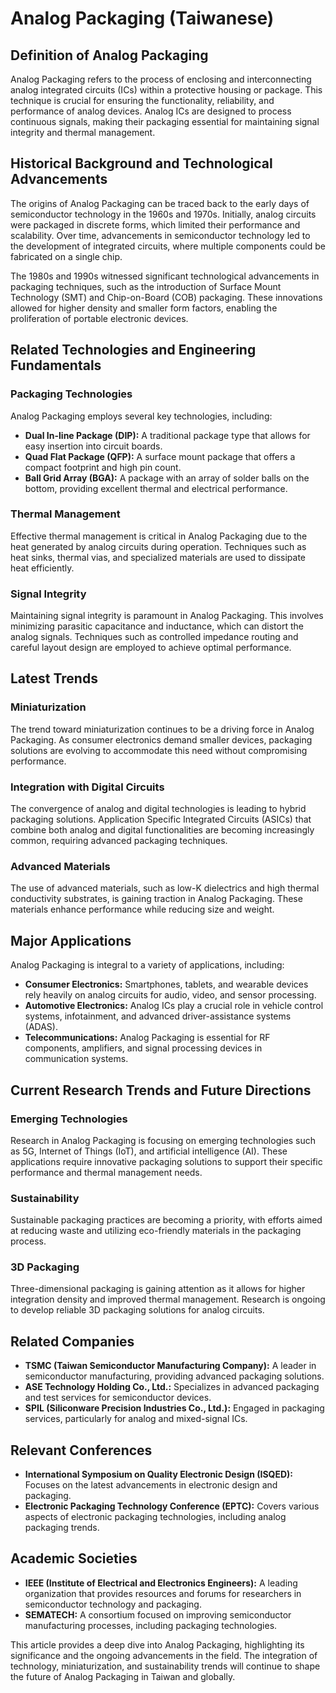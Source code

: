 # Analog Packaging (Taiwanese)

## Definition of Analog Packaging

Analog Packaging refers to the process of enclosing and interconnecting analog integrated circuits (ICs) within a protective housing or package. This technique is crucial for ensuring the functionality, reliability, and performance of analog devices. Analog ICs are designed to process continuous signals, making their packaging essential for maintaining signal integrity and thermal management.

## Historical Background and Technological Advancements

The origins of Analog Packaging can be traced back to the early days of semiconductor technology in the 1960s and 1970s. Initially, analog circuits were packaged in discrete forms, which limited their performance and scalability. Over time, advancements in semiconductor technology led to the development of integrated circuits, where multiple components could be fabricated on a single chip. 

The 1980s and 1990s witnessed significant technological advancements in packaging techniques, such as the introduction of Surface Mount Technology (SMT) and Chip-on-Board (COB) packaging. These innovations allowed for higher density and smaller form factors, enabling the proliferation of portable electronic devices. 

## Related Technologies and Engineering Fundamentals

### Packaging Technologies

Analog Packaging employs several key technologies, including:

- **Dual In-line Package (DIP):** A traditional package type that allows for easy insertion into circuit boards.
- **Quad Flat Package (QFP):** A surface mount package that offers a compact footprint and high pin count.
- **Ball Grid Array (BGA):** A package with an array of solder balls on the bottom, providing excellent thermal and electrical performance.

### Thermal Management

Effective thermal management is critical in Analog Packaging due to the heat generated by analog circuits during operation. Techniques such as heat sinks, thermal vias, and specialized materials are used to dissipate heat efficiently.

### Signal Integrity

Maintaining signal integrity is paramount in Analog Packaging. This involves minimizing parasitic capacitance and inductance, which can distort the analog signals. Techniques such as controlled impedance routing and careful layout design are employed to achieve optimal performance.

## Latest Trends

### Miniaturization

The trend toward miniaturization continues to be a driving force in Analog Packaging. As consumer electronics demand smaller devices, packaging solutions are evolving to accommodate this need without compromising performance.

### Integration with Digital Circuits

The convergence of analog and digital technologies is leading to hybrid packaging solutions. Application Specific Integrated Circuits (ASICs) that combine both analog and digital functionalities are becoming increasingly common, requiring advanced packaging techniques.

### Advanced Materials

The use of advanced materials, such as low-K dielectrics and high thermal conductivity substrates, is gaining traction in Analog Packaging. These materials enhance performance while reducing size and weight.

## Major Applications

Analog Packaging is integral to a variety of applications, including:

- **Consumer Electronics:** Smartphones, tablets, and wearable devices rely heavily on analog circuits for audio, video, and sensor processing.
- **Automotive Electronics:** Analog ICs play a crucial role in vehicle control systems, infotainment, and advanced driver-assistance systems (ADAS).
- **Telecommunications:** Analog Packaging is essential for RF components, amplifiers, and signal processing devices in communication systems.

## Current Research Trends and Future Directions

### Emerging Technologies

Research in Analog Packaging is focusing on emerging technologies such as 5G, Internet of Things (IoT), and artificial intelligence (AI). These applications require innovative packaging solutions to support their specific performance and thermal management needs.

### Sustainability

Sustainable packaging practices are becoming a priority, with efforts aimed at reducing waste and utilizing eco-friendly materials in the packaging process.

### 3D Packaging

Three-dimensional packaging is gaining attention as it allows for higher integration density and improved thermal management. Research is ongoing to develop reliable 3D packaging solutions for analog circuits.

## Related Companies

- **TSMC (Taiwan Semiconductor Manufacturing Company):** A leader in semiconductor manufacturing, providing advanced packaging solutions.
- **ASE Technology Holding Co., Ltd.:** Specializes in advanced packaging and test services for semiconductor devices.
- **SPIL (Siliconware Precision Industries Co., Ltd.):** Engaged in packaging services, particularly for analog and mixed-signal ICs.

## Relevant Conferences

- **International Symposium on Quality Electronic Design (ISQED):** Focuses on the latest advancements in electronic design and packaging.
- **Electronic Packaging Technology Conference (EPTC):** Covers various aspects of electronic packaging technologies, including analog packaging trends.

## Academic Societies

- **IEEE (Institute of Electrical and Electronics Engineers):** A leading organization that provides resources and forums for researchers in semiconductor technology and packaging.
- **SEMATECH:** A consortium focused on improving semiconductor manufacturing processes, including packaging technologies.

This article provides a deep dive into Analog Packaging, highlighting its significance and the ongoing advancements in the field. The integration of technology, miniaturization, and sustainability trends will continue to shape the future of Analog Packaging in Taiwan and globally.